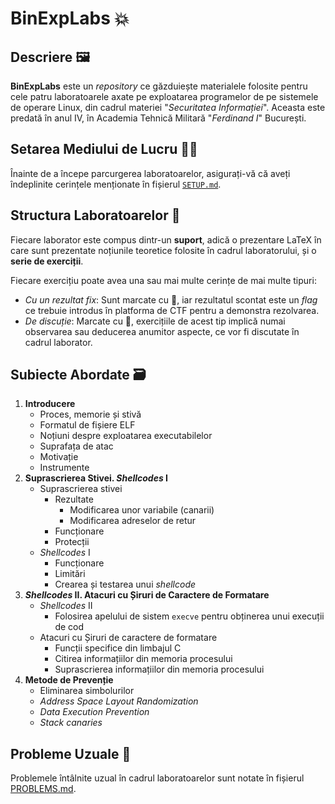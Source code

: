 # BinExpLabs 💥

## Descriere 🖼️

**BinExpLabs** este un *repository* ce găzduiește materialele folosite pentru cele patru laboratoarele axate pe exploatarea programelor de pe sistemele de operare Linux, din cadrul materiei "*Securitatea Informației*". Aceasta este predată în anul IV, în Academia Tehnică Militară "*Ferdinand I*" București.

## Setarea Mediului de Lucru 🧑‍🔧

Înainte de a începe parcurgerea laboratoarelor, asigurați-vă că aveți îndeplinite cerințele menționate în fișierul [`SETUP.md`](SETUP.md).

## Structura Laboratoarelor 🧩

Fiecare laborator este compus dintr-un **suport**, adică o prezentare LaTeX în care sunt prezentate noțiunile teoretice folosite în cadrul laboratorului, și o **serie de exerciții**.

Fiecare exercițiu poate avea una sau mai multe cerințe de mai multe tipuri:
- *Cu un rezultat fix*: Sunt marcate cu 🏁, iar rezultatul scontat este un *flag* ce trebuie introdus în platforma de CTF pentru a demonstra rezolvarea.
- *De discuție*: Marcate cu 💁, exercițiile de acest tip implică numai observarea sau deducerea anumitor aspecte, ce vor fi discutate în cadrul laborator.

## Subiecte Abordate 🗃️

1. **Introducere**
    - Proces, memorie și stivă
    - Formatul de fișiere ELF
    - Noțiuni despre exploatarea executabilelor
    - Suprafața de atac
    - Motivație
    - Instrumente
2. **Suprascrierea Stivei. *Shellcodes* I**
    - Suprascrierea stivei
        - Rezultate
            - Modificarea unor variabile (canarii)
            - Modificarea adreselor de retur
        - Funcționare
        - Protecții
    - *Shellcodes* I
        - Funcționare
        - Limitări
        - Crearea și testarea unui *shellcode*
3. ***Shellcodes* II. Atacuri cu Șiruri de Caractere de Formatare**
    - *Shellcodes* II
        - Folosirea apelului de sistem `execve` pentru obținerea unui execuții de cod
    - Atacuri cu Șiruri de caractere de formatare
        - Funcții specifice din limbajul C
        - Citirea informațiilor din memoria procesului
        - Suprascrierea informațiilor din memoria procesului
4. **Metode de Prevenție**
    - Eliminarea simbolurilor
    - *Address Space Layout Randomization*
    - *Data Execution Prevention*
    - *Stack canaries*

## Probleme Uzuale 🤔

Problemele întâlnite uzual în cadrul laboratoarelor sunt notate în fișierul [PROBLEMS.md](PROBLEMS.md).